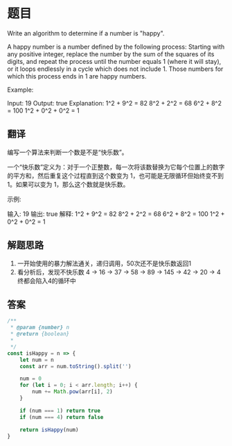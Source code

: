 # 题目

Write an algorithm to determine if a number is "happy".

A happy number is a number defined by the following process: Starting with any positive integer, replace the number by the sum of the squares of its digits, and repeat the process until the number equals 1 (where it will stay), or it loops endlessly in a cycle which does not include 1. Those numbers for which this process ends in 1 are happy numbers.

Example:

Input: 19
Output: true
Explanation:
1^2 + 9^2 = 82
8^2 + 2^2 = 68
6^2 + 8^2 = 100
1^2 + 0^2 + 0^2 = 1

## 翻译

编写一个算法来判断一个数是不是“快乐数”。

一个“快乐数”定义为：对于一个正整数，每一次将该数替换为它每个位置上的数字的平方和，然后重复这个过程直到这个数变为 1，也可能是无限循环但始终变不到 1。如果可以变为 1，那么这个数就是快乐数。

示例:

输入: 19
输出: true
解释:
1^2 + 9^2 = 82
8^2 + 2^2 = 68
6^2 + 8^2 = 100
1^2 + 0^2 + 0^2 = 1

## 解题思路

1. 一开始使用的暴力解法通关，递归调用，50次还不是快乐数返回1
2. 看分析后，发现不快乐数 4 → 16 → 37 → 58 → 89 → 145 → 42 → 20 → 4 终都会陷入4的循环中

## 答案

```js
/**
 * @param {number} n
 * @return {boolean}
 *
 */
const isHappy = n => {
    let num = n
    const arr = num.toString().split('')

    num = 0
    for (let i = 0; i < arr.length; i++) {
        num += Math.pow(arr[i], 2)
    }

    if (num === 1) return true
    if (num === 4) return false

    return isHappy(num)
}
```
